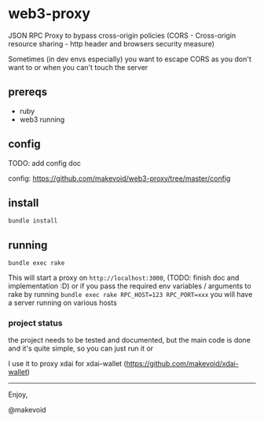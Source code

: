 # web3-proxy


JSON RPC Proxy to bypass cross-origin policies (CORS - Cross-origin resource sharing - http header and browsers security measure) 

Sometimes (in dev envs especially) you want to escape CORS as you don't want to or when you can't touch the server 


## prereqs

- ruby 
- web3 running

## config

TODO: add config doc

config: https://github.com/makevoid/web3-proxy/tree/master/config

## install

    bundle install

## running

    bundle exec rake


This will start a proxy on `http://localhost:3000`,  (TODO: finish doc and implementation :D)  or if you pass the required env variables / arguments to rake by running `bundle exec rake RPC_HOST=123 RPC_PORT=xxx` you will have a server running on various hosts

### project status

the project needs to be tested and documented, but the main code is done and it's quite simple, so you can just run it or 

I use it to proxy xdai for xdai-wallet (https://github.com/makevoid/xdai-wallet)

---
   
Enjoy, 

@makevoid

